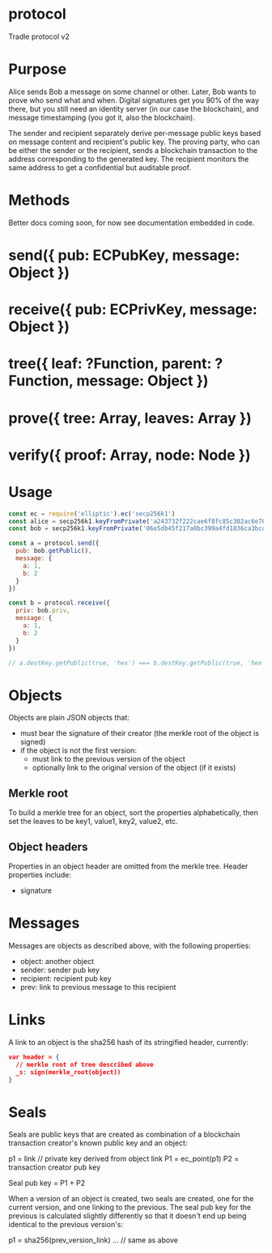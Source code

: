 # protocol

Tradle protocol v2

# Purpose

Alice sends Bob a message on some channel or other. Later, Bob wants to prove who send what and when. Digital signatures get you 90% of the way there, but you still need an identity server (in our case the blockchain), and message timestamping (you got it, also the blockchain).

The sender and recipient separately derive per-message public keys based on message content and recipient's public key. The proving party, who can be either the sender or the recipient, sends a blockchain transaction to the address corresponding to the generated key. The recipient monitors the same address to get a confidential but auditable proof.

# Methods

Better docs coming soon, for now see documentation embedded in code.

# send({ pub: ECPubKey, message: Object })

# receive({ pub: ECPrivKey, message: Object })

# tree({ leaf: ?Function, parent: ?Function, message: Object })

# prove({ tree: Array, leaves: Array })

# verify({ proof: Array, node: Node })

# Usage 

```js
const ec = require('elliptic').ec('secp256k1')
const alice = secp256k1.keyFromPrivate('a243732f222cae6f8fc85c302ac6e704799a6b95660fe53b0718a2e84218a718', 'hex')
const bob = secp256k1.keyFromPrivate('06e5db45f217a0bc399a4fd1836ca3bcde392a05b1d67e77d681e490a1039eef', 'hex')

const a = protocol.send({
  pub: bob.getPublic(),
  message: {
    a: 1,
    b: 2
  }
})

const b = protocol.receive({
  priv: bob.priv,
  message: {
    a: 1,
    b: 2
  }
})

// a.destKey.getPublic(true, 'hex') === b.destKey.getPublic(true, 'hex')
```

# Objects

Objects are plain JSON objects that:
* must bear the signature of their creator (the merkle root of the object is signed)
* if the object is not the first version:
  * must link to the previous version of the object
  * optionally link to the original version of the object (if it exists)

## Merkle root

To build a merkle tree for an object, sort the properties alphabetically, then set the leaves to be key1, value1, key2, value2, etc.

## Object headers

Properties in an object header are omitted from the merkle tree. Header properties include:
  * signature

# Messages

Messages are objects as described above, with the following properties:
* object: another object
* sender: sender pub key
* recipient: recipient pub key
* prev: link to previous message to this recipient

# Links

A link to an object is the sha256 hash of its stringified header, currently:

```json
var header = {
  // merkle root of tree described above
  _s: sign(merkle_root(object))
}
```

# Seals

Seals are public keys that are created as combination of a blockchain transaction creator's known public key and an object:

  p1 = link // private key derived from object link
  P1 = ec_point(p1)
  P2 = transaction creator pub key

  Seal pub key = P1 + P2

When a version of an object is created, two seals are created, one for the current version, and one linking to the previous. The seal pub key for the previous is calculated slightly differently so that it doesn't end up being identical to the previous version's:

  p1 = sha256(prev_version_link)
  ... // same as above
